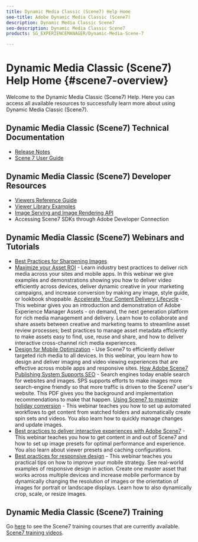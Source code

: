 ```yaml
---
title: Dynamic Media Classic (Scene7) Help Home
seo-title: Adobe Dynamic Media Classic (Scene7)
description: Dynamic Media Classic Scene7
seo-description: Dynamic Media Classic Scene7 
products: SG_EXPERIENCEMANAGER/Dynamic-Media-Scene-7

---
```


# Dynamic Media Classic (Scene7) Help Home {#scene7-overview}

Welcome to the Dynamic Media Classic (Scene7) Help. Here you can access all available resources to successfully learn more about using Dynamic Media Classic (Scene7). 

## Dynamic Media Classic (Scene7) Technical Documentation

* [Release Notes](https://marketing.adobe.com/resources/help/en_US/s7/release_notes/index.html)
* [Scene 7 User Guide](introduction.md)

## Dynamic Media Classic (Scene7) Developer Resources

* [Viewers Reference Guide](https://marketing.adobe.com/resources/help/en_US/s7/viewers_ref/index.html)
* [Viewer Library Examples](https://landing.adobe.com/en/na/dynamic-media/ctir-2755/live-demos.html)
* [Image Serving and Image Rendering API](https://marketing.adobe.com/resources/help/en_US/s7/is_ir_api/index.html)
* Accessing Scene7 SDKs through Adobe Developer Connection

## Dynamic Media Classic (Scene7) Webinars and Tutorials

* [Best Practices for Sharpening Images](https://marketing.adobe.com/resources/help/en_US/s7/sharpening/s7_sharpening_images.pdf)
* [Maximize your Asset ROI](https://adobecustomersuccess.adobeconnect.com/p5ar3hfrrec/?launcher=false&fcsContent=true&pbMode=normal&proto=true) - Learn industry best practices to deliver rich media across your sites and mobile apps. In this webinar we give examples and demonstrations showing you how to deliver video efficiently across devices, deliver dynamic creative in your marketing campaigns, and increase conversion by making any image, style guide, or lookbook shoppable.
[Accelerate Your Content Delivery Lifecycle](https://adobecustomersuccess.adobeconnect.com/p88ducm9pqv/) - This webinar gives you an introduction and demonstration of Adobe Experience Manager Assets - on demand, the next generation platform for rich media management and delivery. Learn how to collaborate and share assets between creative and marketing teams to streamline asset review processes; best practices to manage asset metadata efficiently to make assets easy to find, use, reuse and share, and how to deliver interactive cross-channel rich media experiences.
* [Design for Mobile Optimization](https://adobecustomersuccess.adobeconnect.com/p6oqd3wydif/?launcher=false&fcsContent=true&pbMode=normal&proto=true) - Use Scene7 to efficiently deliver targeted rich media to all devices. In this webinar, you learn how to design and deliver imaging and video viewing experiences that are effective across mobile apps and responsive sites.
[How Adobe Scene7 Publishing System Supports SEO](https://marketing.adobe.com/resources/help/en_US/s7/s7_seo.pdf) - Search engines today enable search for websites and images. SPS supports efforts to make images more search-engine friendly so that more traffic is driven to the Scene7 user's website. This PDF gives you the background and implementation recommendations to make that happen.
[Using Scene7 to maximize holiday conversion](https://adobecustomersuccess.adobeconnect.com/p32n1yr85c9/?proto=true) - This webinar teaches you how to set up automated workflows to get content from watched folders and automatically create spin sets and videos. You also learn how to quickly manage changes and update images.
* [Best practices to deliver interactive experiences with Adobe Scene7](http://seminars.adobeconnect.com/p7wb8ej3u6d/) - This webinar teaches you how to get content in and out of Scene7 and how to set up image presets for optimal performance and experience. You also learn about viewer presets and caching configurations.
* [Best practices for responsive design](http://offers.adobe.com/en/na/marketing/landings/_40458_responsive_design_live_on_demand_webinar.html) - This webinar teaches you practical tips on how to improve your mobile strategy. See real-world examples of responsive design in action. Create one master asset that works across multiple devices and increase mobile performance by dynamically changing the resolution of images or the orientation of images for portrait or landscape displays. Learn how to also dynamically crop, scale, or resize images.

## Dynamic Media Classic (Scene7) Training

Go [here](http://training.adobe.com/training/courses.html#product=adobe-scene7) to see the Scene7 training courses that are currently available.
[Scene7 training videos](https://marketing.adobe.com/resources/help/en_US/s7/training-videos/).